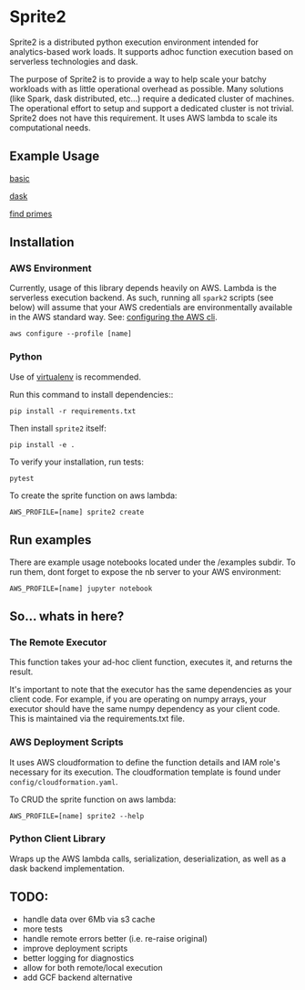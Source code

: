 # Sprite2

Sprite2 is a distributed python execution environment intended for analytics-based work loads.  It supports adhoc function execution based on serverless technologies and dask.

The purpose of Sprite2 is to provide a way to help scale your batchy workloads with as little operational overhead as possible.  Many solutions (like Spark, dask distributed, etc...) require a dedicated cluster of machines.  The operational effort to setup and support a dedicated cluster is not trivial.  Sprite2 does not have this requirement. It uses AWS lambda to scale its computational needs.


## Example Usage

[basic](https://github.com/SayreBlades/sprite2/blob/master/examples/1_basic.ipynb)

[dask](https://github.com/SayreBlades/sprite2/blob/master/examples/2_dask.ipynb)

[find primes](https://github.com/SayreBlades/sprite2/blob/master/examples/3_find_primes.ipynb)


## Installation

### AWS Environment

Currently, usage of this library depends heavily on AWS. Lambda is the serverless execution backend.  As such, running all `spark2` scripts (see below) will assume that your AWS credentials are environmentally available in the AWS standard way.  See: [configuring the AWS cli](https://docs.aws.amazon.com/cli/latest/userguide/cli-chap-getting-started.html).

	aws configure --profile [name]

### Python

Use of [virtualenv](http://www.dabapps.com/blog/introduction-to-pip-and-virtualenv-python) is recommended.

Run this command to install dependencies::

	pip install -r requirements.txt

Then install ``sprite2`` itself:

	pip install -e .

To verify your installation, run tests:

	pytest

To create the sprite function on aws lambda:

	AWS_PROFILE=[name] sprite2 create

## Run examples

There are example usage notebooks located under the /examples subdir.  To run them, dont forget to expose the nb server to your AWS environment:

	AWS_PROFILE=[name] jupyter notebook

## So... whats in here?

### The Remote Executor

This function takes your ad-hoc client function, executes it, and returns the result.

It's important to note that the executor has the same dependencies as your client code.  For example, if you are operating on numpy arrays, your executor should have the same numpy dependency as your client code.  This is maintained via the requirements.txt file.

###  AWS Deployment Scripts

It uses AWS cloudformation to define the function details and IAM role's necessary for its execution.  The cloudformation template is found under `config/cloudformation.yaml`.

To CRUD the sprite function on aws lambda:

	AWS_PROFILE=[name] sprite2 --help

### Python Client Library

Wraps up the AWS lambda calls, serialization, deserialization, as well as a dask backend implementation.


## TODO:

- handle data over 6Mb via s3 cache
- more tests
- handle remote errors better (i.e. re-raise original)
- improve deployment scripts
- better logging for diagnostics
- allow for both remote/local execution
- add GCF backend alternative
